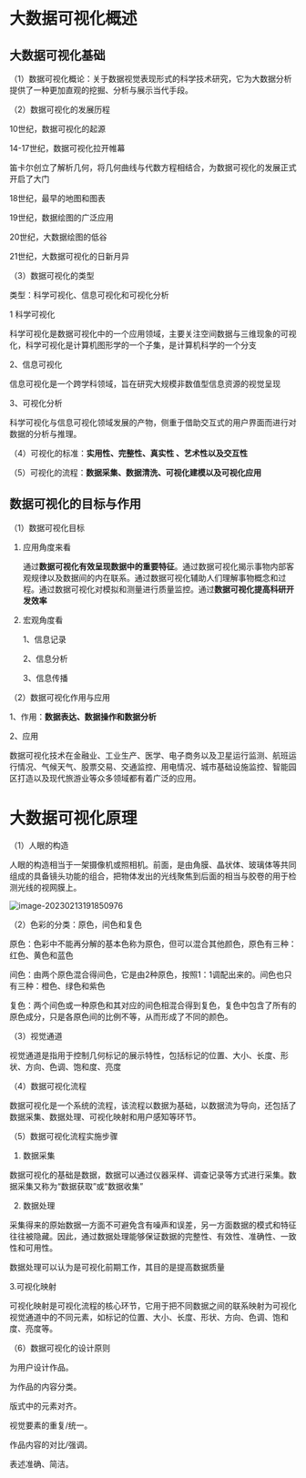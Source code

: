 # 大数据可视化概述

## 大数据可视化基础

（1）数据可视化概论：关于数据视觉表现形式的科学技术研究，它为大数据分析提供了一种更加直观的挖掘、分析与展示当代手段。

（2）数据可视化的发展历程

10世纪，数据可视化的起源

14-17世纪，数据可视化拉开帷幕

笛卡尔创立了解析几何，将几何曲线与代数方程相结合，为数据可视化的发展正式开启了大门

 18世纪，最早的地图和图表

19世纪，数据绘图的广泛应用

20世纪，大数据绘图的低谷

21世纪，大数据可视化的日新月异

（3）数据可视化的类型

类型：科学可视化、信息可视化和可视化分析

1  科学可视化

科学可视化是数据可视化中的一个应用领域，主要关注空间数据与三维现象的可视化，科学可视化是计算机图形学的一个子集，是计算机科学的一个分支

2、信息可视化

信息可视化是一个跨学科领域，旨在研究大规模非数值型信息资源的视觉呈现

3、可视化分析

科学可视化与信息可视化领域发展的产物，侧重于借助交互式的用户界面而进行对数据的分析与推理。

（4）可视化的标准：**实用性、完整性、真实性 、艺术性以及交互性**

（5）可视化的流程：**数据采集、数据清洗、可视化建模以及可视化应用**

## 数据可视化的目标与作用

（1）数据可视化目标

1) 应用角度来看

   通过**数据可视化有效呈现数据中的重要特征**。通过数据可视化揭示事物内部客观规律以及数据间的内在联系。通过数据可视化辅助人们理解事物概念和过程。通过数据可视化对模拟和测量进行质量监控。通过**数据可视化提高科研开发效率**

2) 宏观角度看

   1、信息记录

   2、信息分析

   3、信息传播

（2）数据可视化作用与应用

1、作用：**数据表达、数据操作和数据分析**

2、应用

数据可视化技术在金融业、工业生产、医学、电子商务以及卫星运行监测、航班运行情况、气候天气、股票交易、交通监控、用电情况、城市基础设施监控、智能园区打造以及现代旅游业等众多领域都有着广泛的应用。

# 大数据可视化原理

（1）人眼的构造

人眼的构造相当于一架摄像机或照相机。前面，是由角膜、晶状体、玻璃体等共同组成的具备镜头功能的组合，把物体发出的光线聚焦到后面的相当与胶卷的用于检测光线的视网膜上。

![image-20230213191850976](C:\Users\Administrator\AppData\Roaming\Typora\typora-user-images\image-20230213191850976.png)

（2）色彩的分类：原色，间色和复色

原色：色彩中不能再分解的基本色称为原色，但可以混合其他颜色，原色有三种：红色、黄色和蓝色

间色：由两个原色混合得间色，它是由2种原色，按照1：1调配出来的。间色也只有三种：橙色、绿色和紫色

复色：两个间色或一种原色和其对应的间色相混合得到复色，复色中包含了所有的原色成分，只是各原色间的比例不等，从而形成了不同的颜色。

（3）视觉通道

视觉通道是指用于控制几何标记的展示特性，包括标记的位置、大小、长度、形状、方向、色调、饱和度、亮度

（4）数据可视化流程

数据可视化是一个系统的流程，该流程以数据为基础，以数据流为导向，还包括了数据采集、数据处理、可视化映射和用户感知等环节。

（5）数据可视化流程实施步骤

1. 数据采集

数据可视化的基础是数据，数据可以通过仪器采样、调查记录等方式进行采集。数据采集又称为“数据获取”或“数据收集”

2. 数据处理

采集得来的原始数据一方面不可避免含有噪声和误差，另一方面数据的模式和特征往往被隐藏。因此，通过数据处理能够保证数据的完整性、有效性、准确性、一致性和可用性。   

  数据处理可以认为是可视化前期工作，其目的是提高数据质量

3.可视化映射

可视化映射是可视化流程的核心环节，它用于把不同数据之间的联系映射为可视化视觉通道中的不同元素，如标记的位置、大小、长度、形状、方向、色调、饱和度、亮度等。

（6）数据可视化的设计原则

为用户设计作品。

为作品的内容分类。

版式中的元素对齐。

视觉要素的重复/统一。

作品内容的对比/强调。

表述准确、简洁。